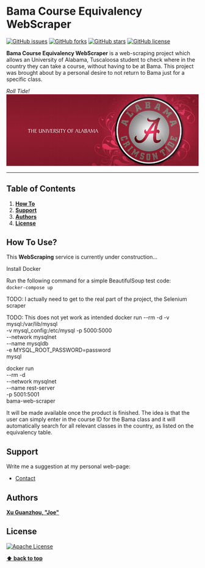 # Bama Course Equivalency WebScraper

[![GitHub issues](https://img.shields.io/github/issues/joexu22/BamaWebScraper.svg?style=plastic)](https://github.com/joexu22/BamaWebScraper/issues) [![GitHub forks](https://img.shields.io/github/forks/joexu22/BamaWebScraper.svg?style=plastic)](https://github.com/joexu22/BamaWebScraper/network) [![GitHub stars](https://img.shields.io/github/stars/joexu22/BamaWebScraper.svg?style=plastic)](https://github.com/joexu22/BamaWebScraper/stargazers) [![GitHub license](https://img.shields.io/badge/license-Apache%202-blue.svg?style=plastic)](https://raw.githubusercontent.com/joexu22/BamaWebScraper/master/LICENSE)

**Bama Course Equivalency WebScraper** is a web-scraping project which allows an University of Alabama, Tuscaloosa student to check where in the country they can take a course, without having to be at Bama. This project was brought about by a personal desire to not return to Bama just for a specific class.

_Roll Tide!_<br>
[![](Images/BamaBanner.png)](https://ssb.ua.edu/pls/PROD/rtstreq.P_Searchtype)

--------------------------------------------------------------------------------

## Table of Contents

1. **[How To](#how-to-use)**
2. **[Support](#support)**
3. **[Authors](#authors)**
4. **[License](#license)**

## How To Use?

This **WebScraping** service is currently under construction...<br>

Install Docker

Run the following command for a simple BeautifulSoup test code:<br>
```docker-compose up```

TODO: I actually need to get to the real part of the project, the Selenium scraper

TODO: This does not yet work as intended
docker run --rm -d -v mysql:/var/lib/mysql \
  -v mysql_config:/etc/mysql -p 5000:5000 \
  --network mysqlnet \
  --name mysqldb \
  -e MYSQL_ROOT_PASSWORD=password \
  mysql

docker run \
  --rm -d \
  --network mysqlnet \
  --name rest-server \
  -p 5001:5001 \
  bama-web-scraper

It will be made available once the product is finished. The idea is that the user can simply enter in the course ID for the Bama class and it will automatically search for all relevant classes in the country, as listed on the equivalency table.

## Support

Write me a suggestion at my personal web-page:

- [Contact](http://www.xuguanzhou.io)

## Authors

**[Xu Guanzhou, "Joe"](https://github.com/joexu22/BamaWebScraper)**

## License

[![Apache License](Images/ApacheLicense.png)](http://www.apache.org/licenses/)

**[⬆ back to top](#table-of-contents)**
